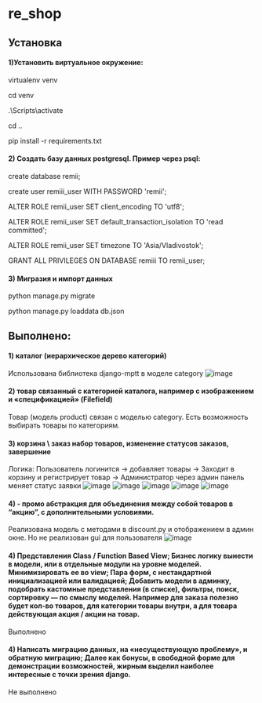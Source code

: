 re_shop
====
Установка
----
#### 1)Установить виртуальное окружение:

virtualenv venv

cd venv

.\Scripts\activate

cd ..

pip install -r requirements.txt

#### 2) Создать базу данных postgresql. Пример через psql:

create database remii;

create user remiii_user WITH PASSWORD 'remii';

ALTER ROLE remii_user SET client_encoding TO 'utf8';

ALTER ROLE remii_user SET default_transaction_isolation TO 'read committed';

ALTER ROLE remii_user SET timezone TO 'Asia/Vladivostok';

GRANT ALL PRIVILEGES ON DATABASE remiii TO remii_user;

#### 3) Мигразия и импорт данных

python manage.py migrate

python manage.py loaddata db.json

Выполнено:
----
#### 1) каталог (иерархическое дерево категорий)
Использована библиотека django-mptt в моделе category
![image](https://user-images.githubusercontent.com/42601425/173991351-f8681129-8359-493e-84da-d336d80fe188.png)
#### 2) товар связанный с категорией каталога, например с изображением и «спецификацией» (Filefield)
Товар (модель product) связан с моделью category. Есть возможность выбирать товары по категориям.
#### 3) корзина \ заказ набор товаров, изменение статусов заказов, завершение
Логика: Пользователь логинится -> добавляет товары -> Заходит в корзину и регистрирует товар -> Администратор через админ панель меняет статус заявки
![image](https://user-images.githubusercontent.com/42601425/173993460-38763acf-80f7-426c-869c-efe63fc670fa.png)
![image](https://user-images.githubusercontent.com/42601425/173993515-16f2c6b9-84e3-4496-8b02-ca565a2604eb.png)
![image](https://user-images.githubusercontent.com/42601425/173993581-7b89484d-fd54-4686-be33-9f9e7da834c2.png)
![image](https://user-images.githubusercontent.com/42601425/173993728-c244ff90-d4e4-43dc-932e-6111be2d1ad1.png)
![image](https://user-images.githubusercontent.com/42601425/173993797-c1c111cc-13b3-4bca-9b4a-56f810f07c96.png)
#### 4) - промо абстракция для объединения между собой товаров в “акцию”, с дополнительными условиями.
Реализована модель с методами в discount.py и отображением в админ окне. Но не реализован gui для пользователя
![image](https://user-images.githubusercontent.com/42601425/173994020-5c28cd9e-76a8-44df-a513-0f2f6428fef7.png)
#### 4) Представления Class / Function Based View; Бизнес логику вынести в модели, или в отдельные модули на уровне моделей. Минимизировать ее во view; Пара форм, с нестандартной инициализацией или валидацией; Добавить модели в админку, подобрать кастомные представления (в списке), фильтры, поиск, сортировку — по смыслу моделей. Например для заказа полезно будет кол-во товаров, для категории товары внутри, а для товара действующая акция / акции на товар.
Выполнено
#### 4) Написать миграцию данных, на «несуществующую проблему», и обратную миграцию; Далее как бонусы, в свободной форме для демонстрации возможностей, жирным выделил наиболее интересные с точки зрения django.
Не выполнено





